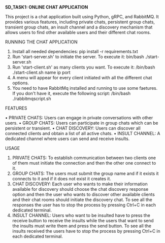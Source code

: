 **SD_TASK1: ONLINE CHAT APPLICATION**

This project is a chat application built using Python, gRPC, and RabbitMQ. It provides various features, including private chats, persistent group chats, transient group chats, an insult channel and a discovery mechanism that allows users to find other available users and their different chat rooms.

RUNNING THE CHAT APPLICATION
1. Install all needed dependencies: pip install -r requirements.txt
2. Run 'start-server.sh' to initiate the server. To execute it: bin/bash ./start-server.sh
3. Run 'start-client.sh' as many clients you want. To execute it: /bin/bash ./start-client.sh name ip port
4. A menu will appear for every client initiated with all the different chat options.
5. You need to have RabbitMq installed and running to use some faetures. If you don't have it, execute the following script: /bin/bash ./rabbitmqscript.sh

FEATURES

•	PRIVATE CHATS: Users can engage in private conversations with other users.
•	GROUP CHATS: Users can participate in group chats which can be persistent or transient.
•	CHAT DISCOVERY: Users can discover all connected clients and obtain a list of all active chats.
•	INSULT CHANNEL: A dedicated channel where users can send and receive insults.

USAGE
1.	PRIVATE CHATS: To establish communication between two clients one of them must initiate the connection and then the other one connect to it.
2.	GROUP CHATS: The users must submit the group name and if it exists it connects to it and if it does not exist it creates it.
3.	CHAT DISCOVERY: Each user who wants to make their information available for discovery should choose the chat discovery response option and then the user who wants to discover other available clients and their chat rooms should initiate the discovery chat. To see all the responses the user has to stop the process by pressing Ctrl+C in each dedicated terminal.
4.	INSULT CHANNEL: Users who want to be insulted have to press the receive button to receive the insults while the users that want to send the insults must write them and press the send button. To see all the insults received the users have to stop the process by pressing Ctrl+C in each dedicated terminal.
